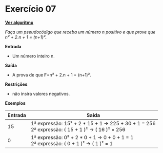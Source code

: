 # Exercício 07
[**Ver algoritmo**](Algoritmo07.md)

*Faça um pseudocódigo que receba um número n positivo e que prove que n² + 2.n + 1 = (n+1)².*

**Entrada**

- Um número inteiro n.

**Saída**

- A prova de que F=n² + 2.n + 1 = (n+1)².

**Restrições**

- não insira valores negativos.

**Exemplos**

|Entrada| Saída|
|-|-|
|15| 1ª expressão: 15² + 2 * 15 + 1 -> 225 + 30 + 1 = 256<br> 2ª expressão: ( 15 + 1 )² -> ( 16 )² = 256|
|0 |1ª expressão: 0² + 2 * 0 + 1 -> 0 + 0 + 1 = 1<br> 2ª expressão: ( 0 + 1 )² -> ( 1 )² = 1|
